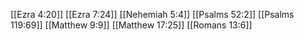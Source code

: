 [[Ezra 4:20]]
[[Ezra 7:24]]
[[Nehemiah 5:4]]
[[Psalms 52:2]]
[[Psalms 119:69]]
[[Matthew 9:9]]
[[Matthew 17:25]]
[[Romans 13:6]]
